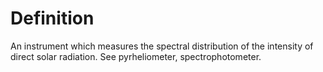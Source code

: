 # Definition

An instrument which measures the spectral distribution of the intensity
of direct solar radiation. See pyrheliometer, spectrophotometer.
